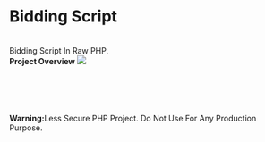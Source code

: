 <h1>Bidding Script</h1>
<br>
Bidding Script In Raw PHP.
<br>
<strong>Project Overview</strong>
<a href="https://www.youtube.com/watch?v=ap6BPn3R6Z8"><img src="https://i.imgur.com/M5ynIQX.png"/></a>
<br>
<br>
<br>
<br>
<br>
<br>
<strong>Warning:</strong>Less Secure PHP Project. Do Not Use For Any Production Purpose.
